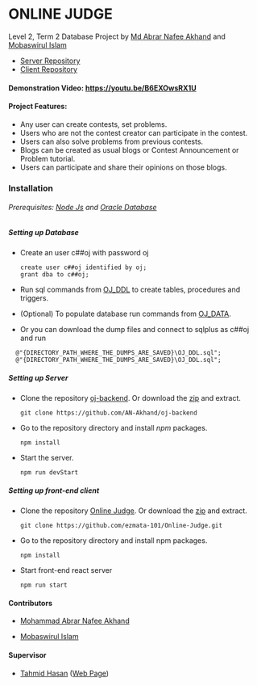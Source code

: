 # ONLINE JUDGE

Level 2, Term 2 Database Project by [Md Abrar Nafee Akhand](https://github.com/AN-Akhand) and [Mobaswirul Islam](https://github.com/ezmata-101)

- [Server Repository](https://github.com/AN-Akhand/oj-backend)
- [Client Repository](https://github.com/ezmata-101/Online-Judge)

#### Demonstration Video: https://youtu.be/B6EXOwsRX1U

#### Project Features:

- Any user can create contests, set problems.
- Users who are not the contest creator can participate in the contest.
- Users can also solve problems from previous contests.
- Blogs can be created as usual blogs or Contest Announcement or Problem tutorial.
- Users can participate and share their opinions on those blogs. 

### Installation

###### Prerequisites: [Node Js](https://nodejs.org/en/download/) and [Oracle Database](https://www.oracle.com/database/technologies/oracle-database-software-downloads.html#19c)

##### Setting up Database

- Create an user c##oj with password oj

  ```shell
  create user c##oj identified by oj;
  grant dba to c##oj;
  ```

- Run sql commands from [OJ_DDL](https://github.com/AN-Akhand/oj-backend/blob/main/sqldumps/OJ_DDL.sql) to create tables, procedures and triggers.

- (Optional) To populate database run commands from [OJ_DATA](https://github.com/AN-Akhand/oj-backend/blob/main/sqldumps/OJ_DATA.sql). 
- Or you can download the dump files and connect to sqlplus as c##oj and run
```shell
  @"{DIRECTORY_PATH_WHERE_THE_DUMPS_ARE_SAVED}\OJ_DDL.sql";
  @"{DIRECTORY_PATH_WHERE_THE_DUMPS_ARE_SAVED}\OJ_DDL.sql";
  ```
##### Setting up Server

- Clone the repository [oj-backend](https://github.com/AN-Akhand/oj-backend). Or download the [zip](https://github.com/AN-Akhand/oj-backend/archive/refs/heads/main.zip) and extract.

  ```shell
  git clone https://github.com/AN-Akhand/oj-backend
  ```

- Go to the repository directory and install *npm* packages.

  ```shell
  npm install
  ```

- Start the server.

  ```shell
  npm run devStart
  ```



##### Setting up front-end client

- Clone the repository [Online Judge](https://github.com/ezmata-101/Online-Judge). Or download the [zip](https://github.com/ezmata-101/Online-Judge/archive/refs/heads/master.zip) and extract.

  ```shell
  git clone https://github.com/ezmata-101/Online-Judge.git
  ```

- Go to the repository directory and install npm packages.

  ```shell
  npm install
  ```

- Start front-end react server

  ```shell
  npm run start
  ```



#### Contributors

- [Mohammad Abrar Nafee Akhand](https://github.com/AN-Akhand)

- [Mobaswirul Islam](https://github.com/ezmata-101)


#### Supervisor

- [Tahmid Hasan](https://cse.buet.ac.bd/faculty_list/detail/tahmid) ([Web Page](https://tahmid04.github.io/))
